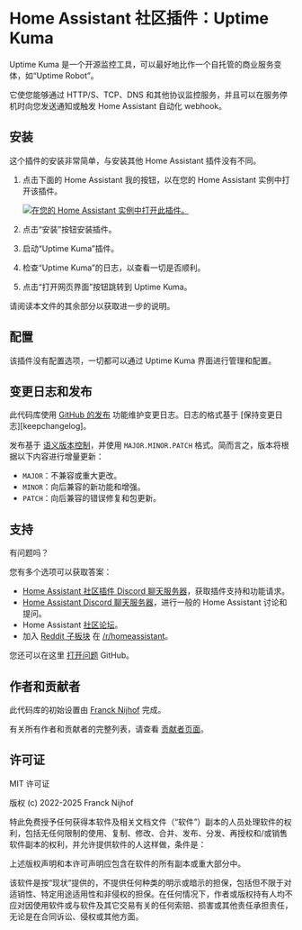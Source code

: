 # Home Assistant 社区插件：Uptime Kuma

Uptime Kuma 是一个开源监控工具，可以最好地比作一个自托管的商业服务变体，如“Uptime Robot”。

它使您能够通过 HTTP/S、TCP、DNS 和其他协议监控服务，并且可以在服务停机时向您发送通知或触发 Home Assistant 自动化 webhook。

## 安装

这个插件的安装非常简单，与安装其他 Home Assistant 插件没有不同。

1. 点击下面的 Home Assistant 我的按钮，以在您的 Home Assistant 实例中打开该插件。

   [![在您的 Home Assistant 实例中打开此插件。][addon-badge]][addon]

1. 点击“安装”按钮安装插件。
1. 启动“Uptime Kuma”插件。
1. 检查“Uptime Kuma”的日志，以查看一切是否顺利。
1. 点击“打开网页界面”按钮跳转到 Uptime Kuma。

请阅读本文件的其余部分以获取进一步的说明。

## 配置

该插件没有配置选项，一切都可以通过 Uptime Kuma 界面进行管理和配置。

## 变更日志和发布

此代码库使用 [GitHub 的发布][releases] 功能维护变更日志。日志的格式基于 [保持变更日志][keepchangelog]。

发布基于 [语义版本控制][semver]，并使用 `MAJOR.MINOR.PATCH` 格式。简而言之，版本将根据以下内容进行增量更新：

- `MAJOR`：不兼容或重大更改。
- `MINOR`：向后兼容的新功能和增强。
- `PATCH`：向后兼容的错误修复和包更新。

## 支持

有问题吗？

您有多个选项可以获取答案：

- [Home Assistant 社区插件 Discord 聊天服务器][discord]，获取插件支持和功能请求。
- [Home Assistant Discord 聊天服务器][discord-ha]，进行一般的 Home Assistant 讨论和提问。
- Home Assistant [社区论坛][forum]。
- 加入 [Reddit 子板块][reddit] 在 [/r/homeassistant][reddit]。

您还可以在这里 [打开问题][issue] GitHub。

## 作者和贡献者

此代码库的初始设置由 [Franck Nijhof][frenck] 完成。

有关所有作者和贡献者的完整列表，请查看 [贡献者页面][contributors]。

## 许可证

MIT 许可证

版权 (c) 2022-2025 Franck Nijhof

特此免费授予任何获得本软件及相关文档文件（“软件”）副本的人员处理软件的权利，包括无任何限制的使用、复制、修改、合并、发布、分发、再授权和/或销售软件副本的权利，并允许提供软件的人这样做，条件是：

上述版权声明和本许可声明应包含在软件的所有副本或重大部分中。

该软件是按“现状”提供的，不提供任何种类的明示或暗示的担保，包括但不限于对适销性、特定用途适用性和非侵权的担保。在任何情况下，作者或版权持有人均不应对因使用软件或与软件及其它交易有关的任何索赔、损害或其他责任承担责任，无论是在合同诉讼、侵权或其他方面。

[addon-badge]: https://my.home-assistant.io/badges/supervisor_addon.svg
[addon]: https://my.home-assistant.io/redirect/supervisor_addon/?addon=a0d7b954_uptime-kuma&repository_url=https%3A%2F%2Fgithub.com%2Fhassio-addons%2Frepository
[contributors]: https://github.com/hassio-addons/addon-uptime-kuma/graphs/contributors
[discord-ha]: https://discord.gg/c5DvZ4e
[discord]: https://discord.me/hassioaddons
[forum]: https://community.home-assistant.io/?u=frenck
[frenck]: https://github.com/frenck
[issue]: https://github.com/hassio-addons/addon-uptime-kuma/issues
[reddit]: https://reddit.com/r/homeassistant
[releases]: https://github.com/hassio-addons/addon-uptime-kuma/releases
[semver]: https://semver.org/spec/v2.0.0.html